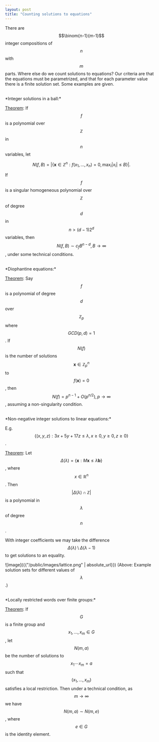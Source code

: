 ```yaml
---
layout: post
title: "Counting solutions to equations"
---
```


There are $$\binom{n-1}{m-1}$$ integer compositions of $$n$$ with $$m$$
parts.
Where else do we count solutions to equations?
Our criteria are that the equations must be parametrized, and that for each
parameter value there is a finite solution set.
Some examples are given.


<br />
*Integer solutions in a ball:*

[Theorem](https://www.jstor.org/stable/2414232):
If $$f$$ is a polynomial over $$\mathbb{Z}$$ in $$n$$ variables, let

$$N(f, B) = |\{\mathbf{x} \in \mathbb{Z}^n: f(x_1, \ldots, x_n) = 0,
  \max_i |x_i| \leq B \}|.$$

If $$f$$ is a singular homogeneous polynomial over $$\mathbb{Z}$$ of degree
$$d$$ in $$n > (d-1)2^d$$ variables, then
$$N(f, B) \sim c_f B^{n-d}, B \to \infty$$, under some technical
conditions.

<br />
*Diophantine equations:*

[Theorem](https://arxiv.org/abs/1807.10810):
Say $$f$$ is a polynomial of degree $$d$$ over $$\mathbb{Z}_p$$ where
$$GCD(p,d) = 1$$. If $$N(f)$$ is the number of solutions
$$\mathbf{x} \in \mathbb{Z}_p^n$$ to $$f(\mathbf{x}) = 0$$, then
$$N(f) = p^{n-1} + O(p^{n/2}), p \to \infty$$, assuming a non-singularity
condition.


<br />
*Non-negative integer solutions to linear equations:*

E.g.
$$\{ (x,y,z) : 3x + 5y + 17z \leq \lambda, x \geq 0, y \geq 0, z \geq 0 \}$$.

[Theorem](http://mathworld.wolfram.com/EhrhartPolynomial.html):
Let
$$\Delta(\lambda) = \{ \mathbf{x}: M \mathbf{x} \leq \lambda\mathbf{b} \}$$,
where $$x \in \mathbb{R}^n$$.
Then $$|\Delta(\lambda) \cap \mathbb{Z}|$$ is
a polynomial in $$\lambda$$ of degree $$n$$.

With integer coefficients we may take the difference $$\Delta(\lambda)
\setminus \Delta(\lambda -1)$$ to get solutions to an equality.

![image]({{"/public/images/lattice.png" | absolute_url}})
(Above: Example solution sets for different values of $$\lambda$$.)

<br />
*Locally restricted words over finite groups:*

[Theorem](https://arxiv.org/abs/1811.10461):
If $$G$$ is a finite group and $$x_1, \ldots, x_m \in G$$, let $$N(m, a)$$ be
the number of solutions to
$$x_1 \cdots x_m = a$$
such that $$(x_1, \ldots, x_m)$$ satisfies a local restriction.
Then under a technical condition, as $$m \to \infty$$ we have $$N(m, a) \sim
N(m, e)$$, where $$e \in G$$ is the identity element.

